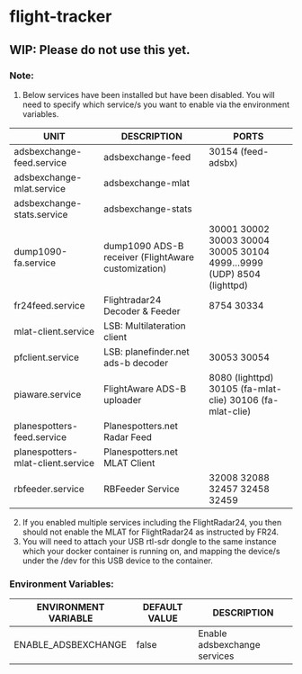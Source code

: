 # flight-tracker

## WIP: Please do not use this yet.

### Note: 
1. Below services have been installed but have been disabled. You will need to specify which service/s you want to enable via the environment variables.

| UNIT                              | DESCRIPTION                                         | PORTS                                                               |
|-----------------------------------|-----------------------------------------------------|---------------------------------------------------------------------|
| adsbexchange-feed.service         | adsbexchange-feed                                   | 30154 (feed-adsbx)                                                  |
| adsbexchange-mlat.service         | adsbexchange-mlat                                   |                                                                     |
| adsbexchange-stats.service        | adsbexchange-stats                                  |                                                                     |
| dump1090-fa.service               | dump1090 ADS-B receiver (FlightAware customization) | 30001 30002 30003 30004 30005 30104 4999…9999 (UDP) 8504 (lighttpd) |
| fr24feed.service                  | Flightradar24 Decoder & Feeder                      | 8754 30334                                                          |
| mlat-client.service               | LSB: Multilateration client                         |                                                                     |
| pfclient.service                  | LSB: planefinder.net ads-b decoder                   | 30053 30054                                                         |
| piaware.service                   | FlightAware ADS-B uploader                          | 8080 (lighttpd) 30105 (fa-mlat-clie) 30106 (fa-mlat-clie)           |
| planespotters-feed.service        | Planespotters.net Radar Feed                        |                                                                     |
| planespotters-mlat-client.service | Planespotters.net MLAT Client                       |                                                                     |
| rbfeeder.service                  | RBFeeder Service                                    | 32008 32088 32457 32458 32459                                       |
2. If you enabled multiple services including the FlightRadar24, you then should not enable the MLAT for FlightRadar24 as instructed by FR24.
3. You will need to attach your USB rtl-sdr dongle to the same instance which your docker container is running on, and mapping the device/s under the /dev for this USB device to the container.

### Environment Variables:
| ENVIRONMENT VARIABLE | DEFAULT VALUE | DESCRIPTION                                                                                   |
|----------------------|---------------|-----------------------------------------------------------------------------------------------|
| ENABLE_ADSBEXCHANGE  | false         | Enable adsbexchange services                                                                 |